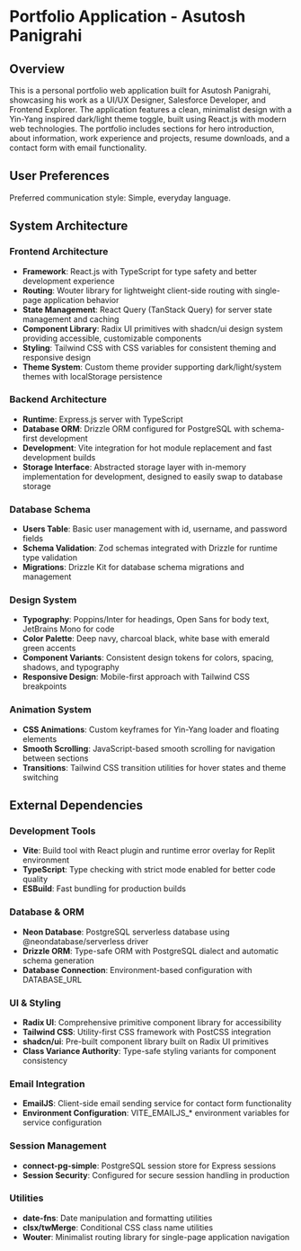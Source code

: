 # Portfolio Application - Asutosh Panigrahi

## Overview

This is a personal portfolio web application built for Asutosh Panigrahi, showcasing his work as a UI/UX Designer, Salesforce Developer, and Frontend Explorer. The application features a clean, minimalist design with a Yin-Yang inspired dark/light theme toggle, built using React.js with modern web technologies. The portfolio includes sections for hero introduction, about information, work experience and projects, resume downloads, and a contact form with email functionality.

## User Preferences

Preferred communication style: Simple, everyday language.

## System Architecture

### Frontend Architecture
- **Framework**: React.js with TypeScript for type safety and better development experience
- **Routing**: Wouter library for lightweight client-side routing with single-page application behavior
- **State Management**: React Query (TanStack Query) for server state management and caching
- **Component Library**: Radix UI primitives with shadcn/ui design system providing accessible, customizable components
- **Styling**: Tailwind CSS with CSS variables for consistent theming and responsive design
- **Theme System**: Custom theme provider supporting dark/light/system themes with localStorage persistence

### Backend Architecture
- **Runtime**: Express.js server with TypeScript
- **Database ORM**: Drizzle ORM configured for PostgreSQL with schema-first development
- **Development**: Vite integration for hot module replacement and fast development builds
- **Storage Interface**: Abstracted storage layer with in-memory implementation for development, designed to easily swap to database storage

### Database Schema
- **Users Table**: Basic user management with id, username, and password fields
- **Schema Validation**: Zod schemas integrated with Drizzle for runtime type validation
- **Migrations**: Drizzle Kit for database schema migrations and management

### Design System
- **Typography**: Poppins/Inter for headings, Open Sans for body text, JetBrains Mono for code
- **Color Palette**: Deep navy, charcoal black, white base with emerald green accents
- **Component Variants**: Consistent design tokens for colors, spacing, shadows, and typography
- **Responsive Design**: Mobile-first approach with Tailwind CSS breakpoints

### Animation System
- **CSS Animations**: Custom keyframes for Yin-Yang loader and floating elements
- **Smooth Scrolling**: JavaScript-based smooth scrolling for navigation between sections
- **Transitions**: Tailwind CSS transition utilities for hover states and theme switching

## External Dependencies

### Development Tools
- **Vite**: Build tool with React plugin and runtime error overlay for Replit environment
- **TypeScript**: Type checking with strict mode enabled for better code quality
- **ESBuild**: Fast bundling for production builds

### Database & ORM
- **Neon Database**: PostgreSQL serverless database using @neondatabase/serverless driver
- **Drizzle ORM**: Type-safe ORM with PostgreSQL dialect and automatic schema generation
- **Database Connection**: Environment-based configuration with DATABASE_URL

### UI & Styling
- **Radix UI**: Comprehensive primitive component library for accessibility
- **Tailwind CSS**: Utility-first CSS framework with PostCSS integration
- **shadcn/ui**: Pre-built component library built on Radix UI primitives
- **Class Variance Authority**: Type-safe styling variants for component consistency

### Email Integration
- **EmailJS**: Client-side email sending service for contact form functionality
- **Environment Configuration**: VITE_EMAILJS_* environment variables for service configuration

### Session Management
- **connect-pg-simple**: PostgreSQL session store for Express sessions
- **Session Security**: Configured for secure session handling in production

### Utilities
- **date-fns**: Date manipulation and formatting utilities
- **clsx/twMerge**: Conditional CSS class name utilities
- **Wouter**: Minimalist routing library for single-page application navigation